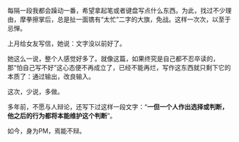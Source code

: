 



每隔一段我都会躁动一番，希望拿起笔或者键盘写点什么东西。为此，找过不少理由，摩拳擦掌后，总是扯一面镌有“太忙”二字的大旗，免战。这样一次次，以至于忌惮。



上月给女友写信，她说：文字没以前好了。



她这么一说，整个人感觉好多了。就像这篇，如果终究是自己都不忍卒读的，那“怕自己写不好”这心态便不再成立了，已经不能再烂，写作这东西就只剩下它的本质了：通过输出，改良输入。



这次，少说，多做。



多年前，不愿与人辩论，还写下过这样一段文字：“**一但一个人作出选择或判断，他之后的行为都将本能维护这个判断**”。



如今，身为PM，焉能不辩。

 
